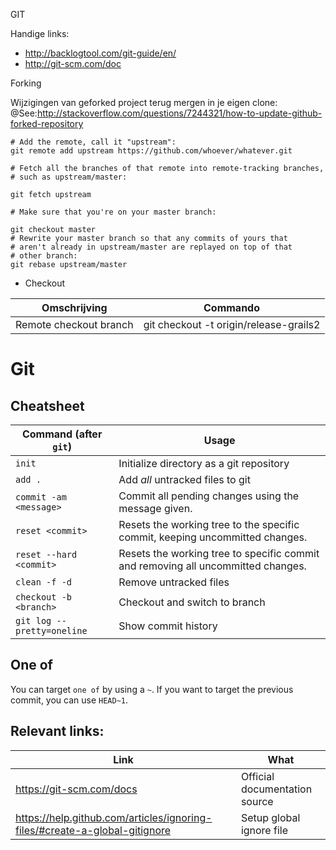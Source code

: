 GIT

Handige links:
* http://backlogtool.com/git-guide/en/
* http://git-scm.com/doc

Forking

Wijzigingen van geforked project terug mergen in je eigen clone:
@See:http://stackoverflow.com/questions/7244321/how-to-update-github-forked-repository
```
# Add the remote, call it "upstream":
git remote add upstream https://github.com/whoever/whatever.git

# Fetch all the branches of that remote into remote-tracking branches,
# such as upstream/master:

git fetch upstream

# Make sure that you're on your master branch:

git checkout master
# Rewrite your master branch so that any commits of yours that
# aren't already in upstream/master are replayed on top of that
# other branch:
git rebase upstream/master
```
* Checkout

|Omschrijving|Commando|
|------------|-----------|
|Remote checkout branch|git checkout -t origin/release-grails2|


# Git 

## Cheatsheet
 Command (after `git`) | Usage
--- | ---
`init` | Initialize directory as a git repository
`add .` | Add *all* untracked files to git 
`commit -am <message>` | Commit all pending changes using the message given.
`reset <commit>` | Resets the working tree to the specific commit, keeping uncommitted changes. 
`reset --hard <commit>` | Resets the working tree to specific commit and removing all uncommitted changes.   
`clean -f -d` | Remove untracked files
`checkout -b <branch>` | Checkout and switch to branch
`git log --pretty=oneline` | Show commit history

## One of 

You can target `one of` by using a `~`. If you want to target the previous commit,
you can use `HEAD~1`.   

## Relevant links:

Link | What
--- | --- 
https://git-scm.com/docs | Official documentation source
https://help.github.com/articles/ignoring-files/#create-a-global-gitignore | Setup global ignore file 
